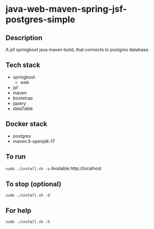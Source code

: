 # java-web-maven-spring-jsf-postgres-simple

## Description
A jsf springboot java maven build,
that connects to postgres database.

## Tech stack
- springboot
  - web
- jsf
- maven
- bootstrap
- jquery
- dataTable

## Docker stack
- postgres
- maven:3-openjdk-17

## To run
`sudo ./install.sh -u`
Available http://localhost

## To stop (optional)
`sudo ./install.sh -d`

## For help
`sudo ./install.sh -h`
